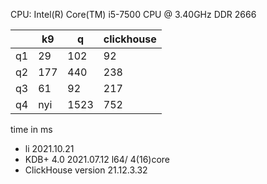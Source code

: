 CPU: Intel(R) Core(TM) i5-7500 CPU @ 3.40GHz DDR 2666

|    | k9  | q    | clickhouse |
|----|-----|------|------------|
| q1 | 29  | 102  | 92         |
| q2 | 177 | 440  | 238        |
| q3 | 61  | 92   | 217        |
| q4 | nyi | 1523 | 752        |

time in ms

* li 2021.10.21
* KDB+ 4.0 2021.07.12 l64/ 4(16)core
* ClickHouse version 21.12.3.32
